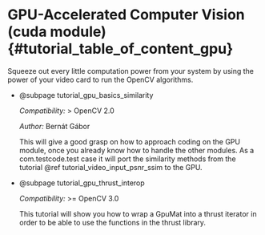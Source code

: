 GPU-Accelerated Computer Vision (cuda module) {#tutorial_table_of_content_gpu}
=============================================

Squeeze out every little computation power from your system by using the power of your video card to
run the OpenCV algorithms.

-   @subpage tutorial_gpu_basics_similarity

    *Compatibility:* \> OpenCV 2.0

    *Author:* Bernát Gábor

    This will give a good grasp on how to approach coding on the GPU module, once you already know
    how to handle the other modules. As a com.testcode.test case it will port the similarity methods from the
    tutorial @ref tutorial_video_input_psnr_ssim to the GPU.

-   @subpage tutorial_gpu_thrust_interop

    *Compatibility:* \>= OpenCV 3.0

    This tutorial will show you how to wrap a GpuMat into a thrust iterator in order to be able to
    use the functions in the thrust library.

